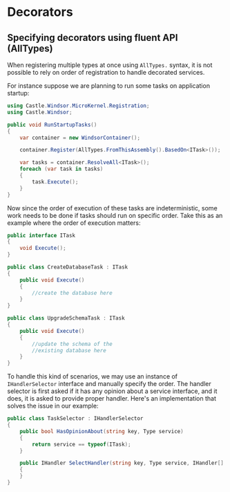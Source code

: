 # Decorators

## Specifying decorators using fluent API (AllTypes)

When registering multiple types at once using `AllTypes.` syntax, it is not possible to rely on order of registration to
handle decorated services.

For instance suppose we are planning to run some tasks on application startup:

```csharp
using Castle.Windsor.MicroKernel.Registration;
using Castle.Windsor;

public void RunStartupTasks()
{
    var container = new WindsorContainer();

    container.Register(AllTypes.FromThisAssembly().BasedOn<ITask>());

    var tasks = container.ResolveAll<ITask>();
    foreach (var task in tasks)
    {
        task.Execute();
    }
}
```

Now since the order of execution of these tasks are indeterministic, some work needs to be done if tasks should run on
specific order. Take this as an example where the order of execution matters:

```csharp
public interface ITask
{
    void Execute();
}

public class CreateDatabaseTask : ITask
{
    public void Execute()
    {
        //create the database here
    }
}

public class UpgradeSchemaTask : ITask
{
    public void Execute()
    {
        //update the schema of the
        //existing database here
    }
}
```

To handle this kind of scenarios, we may use an instance of `IHandlerSelector` interface and manually specify the order.
The handler selector is first asked if it has any opinion about a service interface, and it does, it is asked to provide
proper handler. Here's an implementation that solves the issue in our example:

```csharp
public class TaskSelector : IHandlerSelector
{
    public bool HasOpinionAbout(string key, Type service)
    {
        return service == typeof(ITask);
    }

    public IHandler SelectHandler(string key, Type service, IHandler[] handlers)
    {
    }
}
```